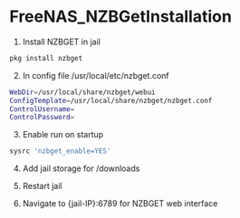 # FreeNAS_NZBGetInstallation

1) Install NZBGET in jail
```bash
pkg install nzbget
```

2) In config file /usr/local/etc/nzbget.conf
```bash
WebDir=/usr/local/share/nzbget/webui
ConfigTemplate=/usr/local/share/nzbget/nzbget.conf
ControlUsername=
ControlPassword=
```

3) Enable run on startup
```bash
sysrc 'nzbget_enable=YES'
```

4) Add jail storage for /downloads

5) Restart jail

6) Navigate to {jail-IP}:6789 for NZBGET web interface
